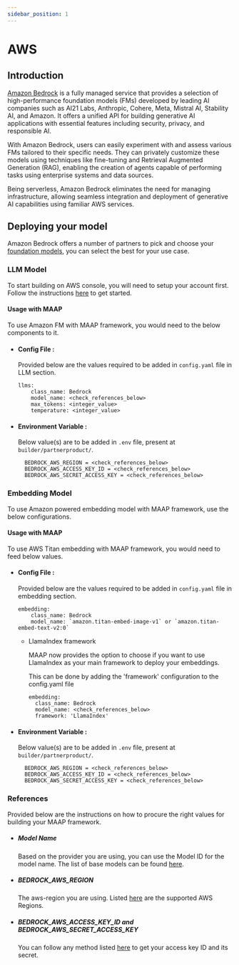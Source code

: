 ```yaml
---
sidebar_position: 1
---
```


# AWS

## Introduction
[Amazon Bedrock](https://aws.amazon.com/bedrock/) is a fully managed service that provides a selection of high-performance foundation models (FMs) developed by leading AI companies such as AI21 Labs, Anthropic, Cohere, Meta, Mistral AI, Stability AI, and Amazon. It offers a unified API for building generative AI applications with essential features including security, privacy, and responsible AI.

With Amazon Bedrock, users can easily experiment with and assess various FMs tailored to their specific needs. They can privately customize these models using techniques like fine-tuning and Retrieval Augmented Generation (RAG), enabling the creation of agents capable of performing tasks using enterprise systems and data sources.

Being serverless, Amazon Bedrock eliminates the need for managing infrastructure, allowing seamless integration and deployment of generative AI capabilities using familiar AWS services.


## Deploying your model
Amazon Bedrock offers a number of partners to pick and choose your [foundation models](https://docs.aws.amazon.com/bedrock/latest/userguide/models-supported.html), you can select the best for your use case.


### LLM Model
To start building on AWS console, you will need to setup your account first. Follow the instructions [here](https://docs.aws.amazon.com/bedrock/latest/userguide/setting-up.html) to get started.


#### Usage with MAAP
To use Amazon FM with MAAP framework, you would need to the below components to it.

- #### Config File :
  Provided below are the values required to be added in `config.yaml` file in LLM section.
  ```
  llms:
      class_name: Bedrock
      model_name: <check_references_below>
      max_tokens: <integer_value>
      temperature: <integer_value>
  ```
- #### Environment Variable :
  Below value(s) are to be added in `.env` file, present at `builder/partnerproduct/`.

  ```
    BEDROCK_AWS_REGION = <check_references_below>
    BEDROCK_AWS_ACCESS_KEY_ID = <check_references_below>
    BEDROCK_AWS_SECRET_ACCESS_KEY = <check_references_below>
  ```


### Embedding Model

To use Amazon powered embedding model with MAAP framework, use the below configurations.

#### Usage with MAAP
To use AWS Titan embedding with MAAP framework, you would need to feed below values.

- #### Config File :
  Provided below are the values required to be added in `config.yaml` file in embedding section.

  ```
  embedding:
      class_name: Bedrock
      model_name: `amazon.titan-embed-image-v1` or `amazon.titan-embed-text-v2:0`
  ```

  - LlamaIndex framework
  
    MAAP now provides the option to choose if you want to use LlamaIndex as your main framework to deploy your embeddings.

    This can be done by adding the 'framework' configuration to the config.yaml file
    ```
    embedding:
      class_name: Bedrock
      model_name: <check_references_below>
      framework: 'LlamaIndex'
    ```

- #### Environment Variable :
  Below value(s) are to be added in `.env` file, present at `builder/partnerproduct/`.

  ```
    BEDROCK_AWS_REGION = <check_references_below>
    BEDROCK_AWS_ACCESS_KEY_ID = <check_references_below>
    BEDROCK_AWS_SECRET_ACCESS_KEY = <check_references_below>
  ```


### References

Provided below are the instructions on how to procure the right values for building your MAAP framework.

- ##### Model Name 
  Based on the provider you are using, you can use the Model ID for the model name. The list of base models can be found [here](https://docs.aws.amazon.com/bedrock/latest/userguide/model-ids.html#model-ids-arns).

- ##### BEDROCK_AWS_REGION
  The aws-region you are using. Listed [here](https://docs.aws.amazon.com/bedrock/latest/userguide/bedrock-regions.html) are the supported AWS Regions. 

- ##### BEDROCK_AWS_ACCESS_KEY_ID and BEDROCK_AWS_SECRET_ACCESS_KEY
  You can follow any method listed [here](https://docs.aws.amazon.com/IAM/latest/UserGuide/id_credentials_access-keys.html#Using_CreateAccessKey_CLIAPI) to get your access key ID and its secret.

